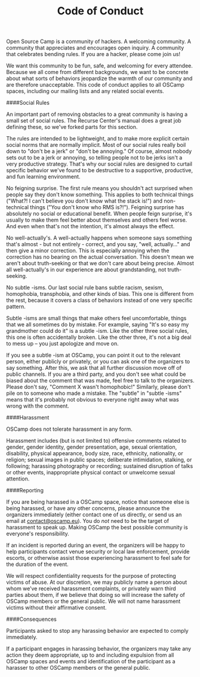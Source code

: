 ﻿---
layout: post
title: Code of Conduct
permalink: /cod/
isStaticPost: true
edition: "2016"
---

Open Source Camp is a community of hackers. A welcoming community. A community that appreciates and encourages open inquiry. A community that celebrates bending rules. If you are a hacker, please come join us!

We want this community to be fun, safe, and welcoming for every attendee. Because we all come from different backgrounds, we want to be concrete about what sorts of behaviors jeopardize the warmth of our community and are therefore unacceptable. This code of conduct applies to all OSCamp spaces, including our mailing lists and any related social events.

####Social Rules

An important part of removing obstacles to a great community is having a small set of social rules. The Recurse Center's manual does a great job defining these, so we've forked parts for this section.

The rules are intended to be lightweight, and to make more explicit certain social norms that are normally implicit. Most of our social rules really boil down to "don't be a jerk" or "don't be annoying." Of course, almost nobody sets out to be a jerk or annoying, so telling people not to be jerks isn't a very productive strategy. That's why our social rules are designed to curtail specific behavior we've found to be destructive to a supportive, productive, and fun learning environment.

No feigning surprise. The first rule means you shouldn't act surprised when people say they don't know something. This applies to both technical things ("What?! I can't believe you don't know what the stack is!") and non-technical things ("You don't know who RMS is?!"). Feigning surprise has absolutely no social or educational benefit. When people feign surprise, it's usually to make them feel better about themselves and others feel worse. And even when that's not the intention, it's almost always the effect.

No well-actually's. A well-actually happens when someone says something that's almost - but not entirely - correct, and you say, "well, actually…" and then give a minor correction. This is especially annoying when the correction has no bearing on the actual conversation. This doesn't mean we aren't about truth-seeking or that we don't care about being precise. Almost all well-actually's in our experience are about grandstanding, not truth-seeking.

No subtle -isms. Our last social rule bans subtle racism, sexism, homophobia, transphobia, and other kinds of bias. This one is different from the rest, because it covers a class of behaviors instead of one very specific pattern.

Subtle -isms are small things that make others feel uncomfortable, things that we all sometimes do by mistake. For example, saying "It's so easy my grandmother could do it" is a subtle -ism. Like the other three social rules, this one is often accidentally broken. Like the other three, it's not a big deal to mess up – you just apologize and move on.

If you see a subtle -ism at OSCamp, you can point it out to the relevant person, either publicly or privately, or you can ask one of the organizers to say something. After this, we ask that all further discussion move off of public channels. If you are a third party, and you don't see what could be biased about the comment that was made, feel free to talk to the organizers. Please don't say, "Comment X wasn't homophobic!" Similarly, please don't pile on to someone who made a mistake. The "subtle" in "subtle -isms" means that it's probably not obvious to everyone right away what was wrong with the comment.

####Harassment

OSCamp does not tolerate harassment in any form.

Harassment includes (but is not limited to) offensive comments related to gender, gender identity, gender presentation, age, sexual orientation, disability, physical appearance, body size, race, ethnicity, nationality, or religion; sexual images in public spaces; deliberate intimidation, stalking, or following; harassing photography or recording; sustained disruption of talks or other events, inappropriate physical contact or unwelcome sexual attention.

####Reporting

If you are being harassed in a OSCamp space, notice that someone else is being harassed, or have any other concerns, please announce the organizers immediately (either contact one of us directly, or send us an email at contact@oscamp.eu). You do *not* need to be the target of harassment to speak up. Making OSCamp the best possible community is everyone's responsibility.

If an incident is reported during an event, the organizers will be happy to help participants contact venue security or local law enforcement, provide escorts, or otherwise assist those experiencing harassment to feel safe for the duration of the event.

We will respect confidentiality requests for the purpose of protecting victims of abuse. At our discretion, we may publicly name a person about whom we’ve received harassment complaints, or privately warn third parties about them, if we believe that doing so will increase the safety of OSCamp members or the general public. We will not name harassment victims without their affirmative consent.

####Consequences

Participants asked to stop any harassing behavior are expected to comply immediately.

If a participant engages in harassing behavior, the organizers may take any action they deem appropriate, up to and including expulsion from all OSCamp spaces and events and identification of the participant as a harasser to other OSCamp members or the general public.
